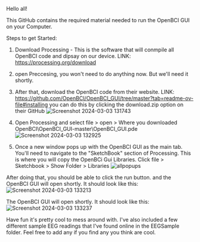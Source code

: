 Hello all!

This GitHub contains the required material needed to run the OpenBCI GUI on your Computer.

Steps to get Started:
1. Download Processing - This is the software that will conmpile all OpenBCI code and dipsay on our device. LINK: https://processing.org/download
2. open Preccesing, you won't need to do anything now. But we'll need it shortly.
3. After that, download the OpenBCI code from their website. LINK:  https://github.com/OpenBCI/OpenBCI_GUI/tree/master?tab=readme-ov-file#installing
   you can do this by clicking the download.zip option on their GitHub ![Screenshot 2024-03-03 131743](https://github.com/GavinCaptcha/EEGUAVFPV/assets/99159361/2fe244ac-e5f5-444f-8708-dbf202e910d3)
4. Open Processing and select file > open > Where you downloaded OpenBCI\OpenBCI_GUI-master\OpenBCI_GUI.pde
![Screenshot 2024-03-03 132925](https://github.com/GavinCaptcha/EEGUAVFPV/assets/99159361/8f4b7632-07cb-451d-aa47-4df5ac5c5bec)

5. Once a new window pops up with the OpenBCI GUI as the main tab. You'll need to navigate to the "SketchBook" section of Processing. This is where you will copy the OpenBCi Gui Libraries.
     Click file > Sketchbook > Show Folder > Libraries
![allpopups](https://github.com/GavinCaptcha/EEGUAVFPV/assets/99159361/d62636c3-bd68-4368-be1d-9c3c10c481b3)

After doing that, you should be able to click the run button. and the OpenBCI GUI will open shortly. It should look like this:
![Screenshot 2024-03-03 133213](https://github.com/GavinCaptcha/EEGUAVFPV/assets/99159361/ea265265-607c-4297-a548-9d164ecb72f1)

The OpenBCI GUI will open shortly. It should look like this:
![Screenshot 2024-03-03 133237](https://github.com/GavinCaptcha/EEGUAVFPV/assets/99159361/db2b1344-5ebf-4aea-93cb-9e484c103137)

Have fun it's pretty cool to mess around with. I've also included a few different sample EEG readings that I've found online in the EEGSample folder. Feel free to add any if you find any you think are cool.

